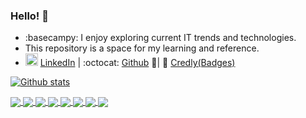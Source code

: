 ### Hello! 👋  

- :basecampy: I enjoy exploring current IT trends and technologies.
- This repository is a space for my learning and reference.
- <img src="https://content.linkedin.com/content/dam/me/business/en-us/amp/brand-site/v2/bg/LI-Bug.svg.original.svg" alt="linkedin" width=20> [LinkedIn](https://www.linkedin.com/in/taeho-kim-718020157) | :octocat: [Github](https://github.com/kimtth) :whale:| :name_badge: [Credly(Badges)](https://www.credly.com/users/taeho-kim.16c9c429)

<!--
-  If you're interested in finding repositories that contain my work,
-  📫 ```please click on "Repositories" and then filter by "Type: Sources" ```.
- https://github.com/ikatyang/emoji-cheat-sheet
-->

[![Github stats](https://github-readme-stats.vercel.app/api?username=kimtth&hide=prs,contribs,issues&count_private=true&include_all_commits=true&show_icons=true&card_width=300&hide_title=true&line_height=30)](https://github.com/kimtth)

<a href="https://github.com/kimtth/awesome-azure-openai-llm">
  <img align="center" src="https://github-readme-stats.vercel.app/api/pin/?username=kimtth&repo=awesome-azure-openai-llm" />
</a>
<a href="https://github.com/kimtth/software-architect-mindmap">
  <img align="center" src="https://github-readme-stats.vercel.app/api/pin/?username=kimtth&repo=software-architect-mindmap" />
</a>
<a href="https://github.com/kimtth/aosa_pdf">
  <img align="center" src="https://github-readme-stats.vercel.app/api/pin/?username=kimtth&repo=aosa_pdf" />
</a>
<a href="https://github.com/kimtth/mcp-aoai-web-browsing">
  <img align="center" src="https://github-readme-stats.vercel.app/api/pin/?username=kimtth&repo=mcp-aoai-web-browsing" />
</a>
<a href="https://github.com/kimtth/visual-genius">
  <img align="center" src="https://github-readme-stats.vercel.app/api/pin/?username=kimtth&repo=visual-genius" />
</a>
<a href="https://github.com/kimtth/azure-openai-llm-cookbook">
  <img align="center" src="https://github-readme-stats.vercel.app/api/pin/?username=kimtth&repo=azure-openai-llm-cookbook" />
</a>
<a href="https://github.com/kimtth/autogen-quant-invest-agent">
  <img align="center" src="https://github-readme-stats.vercel.app/api/pin/?username=kimtth&repo=autogen-quant-invest-agent" />
</a>
<a href="https://github.com/kimtth/agentic-connected-vehicle-platform">
  <img align="center" src="https://github-readme-stats.vercel.app/api/pin/?username=kimtth&repo=agentic-connected-vehicle-platform" />
</a>


<!--
Pinned  
[![Readme Card](https://github-readme-stats.vercel.app/api/pin/?username=kimtth&repo=awesome-azure-openai-llm)](https://github.com/kimtth/awesome-azure-openai-llm)
[![Readme Card](https://github-readme-stats.vercel.app/api/pin/?username=kimtth&repo=software-architect-mindmap)](https://github.com/kimtth/software-architect-mindmap)
[![Readme Card](https://github-readme-stats.vercel.app/api/pin/?username=kimtth&repo=aosa_pdf)](https://github.com/kimtth/aosa_pdf)
[![Readme Card](https://github-readme-stats.vercel.app/api/pin/?username=kimtth&repo=mcp-aoai-web-browsing)](https://github.com/kimtth/mcp-aoai-web-browsing)
[![Readme Card](https://github-readme-stats.vercel.app/api/pin/?username=kimtth&repo=visual-genius)](https://github.com/kimtth/visual-genius)
[![Readme Card](https://github-readme-stats.vercel.app/api/pin/?username=kimtth&repo=azure-openai-llm-cookbook)](https://github.com/kimtth/azure-openai-llm-cookbook)
[![Readme Card](https://github-readme-stats.vercel.app/api/pin/?username=kimtth&repo=autogen-quant-invest-agent)](https://github.com/kimtth/autogen-quant-invest-agent)
[![Readme Card](https://github-readme-stats.vercel.app/api/pin/?username=kimtth&repo=agentic-connected-vehicle-platform)](https://github.com/kimtth/agentic-connected-vehicle-platform)
--> 

<!--
[![My Awesome Stats](https://awesome-github-stats.azurewebsites.net/user-stats/kimtth?cardType=level&preferLogin=false)](https://git.io/awesome-stats-card)
-->
<!--
[![Top Langs](https://github-readme-stats.vercel.app/api/top-langs/?username=kimtth&langs_count=10&hide=GAP,jupyter%20notebook&layout=compact)](https://github.com/kimtth)
-->
<!--
**kimtth/kimtth** is a ✨ _special_ ✨ repository because its `README.md` (this file) appears on your GitHub profile.

Here are some ideas to get you started:

- 🔭 I’m currently working on ...
- 🌱 I’m currently learning ...
- 👯 I’m looking to collaborate on ...
- 🤔 I’m looking for help with ...
- 💬 Ask me about ...
- 📫 How to reach me: ...
- 😄 Pronouns: ...
- ⚡ Fun fact: ...
-->
